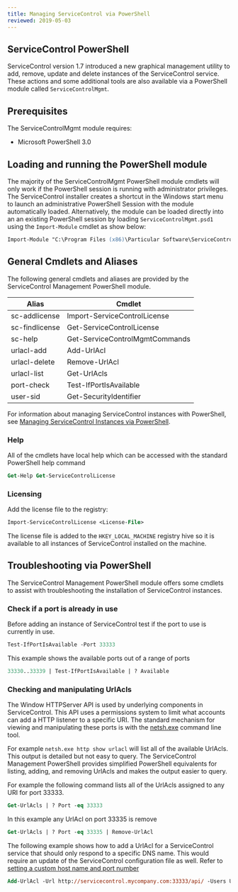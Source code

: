 ```yaml
---
title: Managing ServiceControl via PowerShell
reviewed: 2019-05-03
---
```



## ServiceControl PowerShell

ServiceControl version 1.7 introduced a new graphical management utility to add, remove, update and delete instances of the ServiceControl service. These actions and some additional tools are also available via a PowerShell module called `ServiceControlMgmt`.


## Prerequisites

The ServiceControlMgmt module requires:

 * Microsoft PowerShell 3.0


## Loading and running the PowerShell module

The majority of the ServiceControlMgmt PowerShell module cmdlets will only work if the PowerShell session is running with administrator privileges. The ServiceControl installer creates a shortcut in the Windows start menu to launch an administrative PowerShell Session with the module automatically loaded. Alternatively, the module can be loaded directly into an an existing PowerShell session by loading `ServiceControlMgmt.psd1` using the `Import-Module` cmdlet as show below:

```ps
Import-Module "C:\Program Files (x86)\Particular Software\ServiceControl Management\ServiceControlMgmt.psd1"
```


## General Cmdlets and Aliases

The following general cmdlets and aliases are provided by the ServiceControl Management PowerShell module.

| Alias                  | Cmdlet                                        |
| ---------------------- | --------------------------------------------- |
| sc-addlicense          | Import-ServiceControlLicense                  |
| sc-findlicense         | Get-ServiceControlLicense                     |
| sc-help                | Get-ServiceControlMgmtCommands                |
| urlacl-add             | Add-UrlAcl                                    |
| urlacl-delete          | Remove-UrlAcl                                 |
| urlacl-list            | Get-UrlAcls                                   |
| port-check             | Test-IfPortIsAvailable                        |
| user-sid               | Get-SecurityIdentifier                        |

For information about managing ServiceControl instances with PowerShell, see [Managing ServiceControl Instances via PowerShell](/servicecontrol/installation-powershell.md).


### Help

All of the cmdlets have local help which can be accessed with the standard PowerShell help command

```ps
Get-Help Get-ServiceControlLicense
```


### Licensing

Add the license file to the registry:

```ps
Import-ServiceControlLicense <License-File>
```

The license file is added to the `HKEY_LOCAL_MACHINE` registry hive so it is available to all instances of ServiceControl installed on the machine.


## Troubleshooting via PowerShell

The ServiceControl Management PowerShell module offers some cmdlets to assist with troubleshooting the installation of ServiceControl instances.


### Check if a port is already in use

Before adding an instance of ServiceControl test if the port to use is currently in use.

```ps
Test-IfPortIsAvailable -Port 33333
```

This example shows the available ports out of a range of ports

```ps
33330..33339 | Test-IfPortIsAvailable | ? Available
```


### Checking and manipulating UrlAcls

The Window HTTPServer API is used by underlying components in ServiceControl. This API uses a permissions system to limit what accounts can add a HTTP listener to a specific URI. The standard mechanism for viewing and manipulating these ports is with the [netsh.exe](https://technet.microsoft.com/en-us/library/Cc725882.aspx) command line tool.

For example `netsh.exe http show urlacl` will list all of the available UrlAcls. This output is detailed but not easy to query. The ServiceControl Management PowerShell provides simplified PowerShell equivalents for listing, adding, and removing UrlAcls and makes the output easier to query.

For example the following command lists all of the UrlAcls assigned to any URI for port 33333.

```ps
Get-UrlAcls | ? Port -eq 33333
```

In this example any UrlAcl on port 33335 is remove

```ps
Get-UrlAcls | ? Port -eq 33335 | Remove-UrlAcl
```

The following example shows how to add a UrlAcl for a ServiceControl service that should only respond to a specific DNS name. This would require an update of the ServiceControl configuration file as well. Refer to [setting a custom host name and port number](setting-custom-hostname.md)

```ps
Add-UrlAcl -Url http://servicecontrol.mycompany.com:33333/api/ -Users Users
```